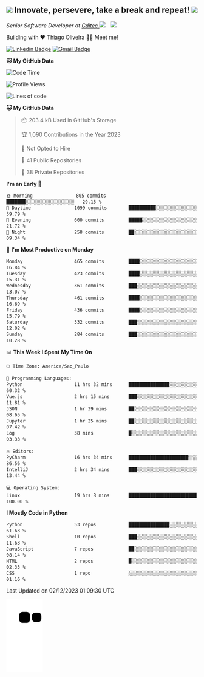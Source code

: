 <h2><img src="https://emojis.slackmojis.com/emojis/images/1531849430/4246/blob-sunglasses.gif?1531849430" width="30"/> Innovate, persevere, take a break and repeat! <img src="https://media.giphy.com/media/12oufCB0MyZ1Go/giphy.gif" width="50"></h2>
<img align='right' src="https://media.giphy.com/media/M9gbBd9nbDrOTu1Mqx/giphy.gif" width="230">
<p><em>Senior Software Developer at <a href="https://www.cditec.com.br/">Cditec
</a><img src="https://media.giphy.com/media/WUlplcMpOCEmTGBtBW/giphy.gif" width="30"> 
</em></p>



Building with ❤️ Thiago Oliveira 👋🏽 Meet me!

[![Linkedin Badge](https://img.shields.io/badge/-Thiago-blue?style=flat-square&logo=Linkedin&logoColor=white&link=https://www.linkedin.com/in/tgmarinho/)](https://www.linkedin.com/in/thiagoceconelo/) 
[![Gmail Badge](https://img.shields.io/badge/-thiceconelo@gmail.com-c14438?style=flat-square&logo=Gmail&logoColor=white&link=mailto:thiceconelo@gmail.com)](mailto:thiceconelo@gmail.com)

</em></p>

<!-- <span style="height ">
![Anurag's GitHub stats](https://github-readme-stats.vercel.app/api?username=arthurspk&show_icons=true&theme=tokyonight)
</span> -->

**🐱 My GitHub Data** 
<!--START_SECTION:waka-->
![Code Time](http://img.shields.io/badge/Code%20Time-879%20hrs%2013%20mins-blue)

![Profile Views](http://img.shields.io/badge/Profile%20Views-12-blue)

![Lines of code](https://img.shields.io/badge/From%20Hello%20World%20I%27ve%20Written-4.0%20million%20lines%20of%20code-blue)

**🐱 My GitHub Data** 

> 📦 203.4 kB Used in GitHub's Storage 
 > 
> 🏆 1,090 Contributions in the Year 2023
 > 
> 🚫 Not Opted to Hire
 > 
> 📜 41 Public Repositories 
 > 
> 🔑 38 Private Repositories 
 > 
**I'm an Early 🐤** 

```text
🌞 Morning                805 commits         ███████░░░░░░░░░░░░░░░░░░   29.15 % 
🌆 Daytime                1099 commits        ██████████░░░░░░░░░░░░░░░   39.79 % 
🌃 Evening                600 commits         █████░░░░░░░░░░░░░░░░░░░░   21.72 % 
🌙 Night                  258 commits         ██░░░░░░░░░░░░░░░░░░░░░░░   09.34 % 
```
📅 **I'm Most Productive on Monday** 

```text
Monday                   465 commits         ████░░░░░░░░░░░░░░░░░░░░░   16.84 % 
Tuesday                  423 commits         ████░░░░░░░░░░░░░░░░░░░░░   15.31 % 
Wednesday                361 commits         ███░░░░░░░░░░░░░░░░░░░░░░   13.07 % 
Thursday                 461 commits         ████░░░░░░░░░░░░░░░░░░░░░   16.69 % 
Friday                   436 commits         ████░░░░░░░░░░░░░░░░░░░░░   15.79 % 
Saturday                 332 commits         ███░░░░░░░░░░░░░░░░░░░░░░   12.02 % 
Sunday                   284 commits         ███░░░░░░░░░░░░░░░░░░░░░░   10.28 % 
```


📊 **This Week I Spent My Time On** 

```text
🕑︎ Time Zone: America/Sao_Paulo

💬 Programming Languages: 
Python                   11 hrs 32 mins      ███████████████░░░░░░░░░░   60.32 % 
Vue.js                   2 hrs 15 mins       ███░░░░░░░░░░░░░░░░░░░░░░   11.81 % 
JSON                     1 hr 39 mins        ██░░░░░░░░░░░░░░░░░░░░░░░   08.65 % 
Jupyter                  1 hr 25 mins        ██░░░░░░░░░░░░░░░░░░░░░░░   07.42 % 
Log                      38 mins             █░░░░░░░░░░░░░░░░░░░░░░░░   03.33 % 

🔥 Editors: 
PyCharm                  16 hrs 34 mins      ██████████████████████░░░   86.56 % 
IntelliJ                 2 hrs 34 mins       ███░░░░░░░░░░░░░░░░░░░░░░   13.44 % 

💻 Operating System: 
Linux                    19 hrs 8 mins       █████████████████████████   100.00 % 
```

**I Mostly Code in Python** 

```text
Python                   53 repos            ███████████████░░░░░░░░░░   61.63 % 
Shell                    10 repos            ███░░░░░░░░░░░░░░░░░░░░░░   11.63 % 
JavaScript               7 repos             ██░░░░░░░░░░░░░░░░░░░░░░░   08.14 % 
HTML                     2 repos             █░░░░░░░░░░░░░░░░░░░░░░░░   02.33 % 
CSS                      1 repo              ░░░░░░░░░░░░░░░░░░░░░░░░░   01.16 % 
```




 Last Updated on 02/12/2023 01:09:30 UTC
<!--END_SECTION:waka-->

![Snake animation](https://github.com/rafaballerini/rafaballerini/blob/output/github-contribution-grid-snake.svg)


<!---
ceconelo/ceconelo is a ✨ special ✨ repository because its `README.md` (this file) appears on your GitHub profile.
You can click the Preview link to take a look at your changes.
--->
